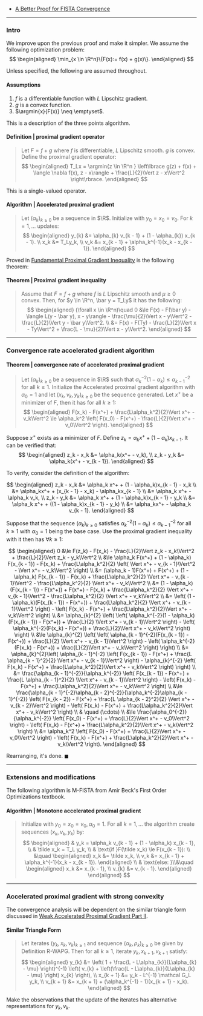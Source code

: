 - [A Better Proof for FISTA Convergence](../AMATH%20516%20Numerical%20Optimizations/Proximal%20Methods/A%20Better%20Proof%20for%20FISTA%20Convergence.md)

---
### **Intro**

We improve upon the previous proof and make it simpler. 
We assume the following optimization problem: 
$$
\begin{aligned}
    \min_{x \in \R^n}\{F(x):= f(x) + g(x)\}. 
\end{aligned}
$$

Unless specified, the following are assumed throughout. 

#### **Assumptions**
1. $f$ is a differentiable function with $L$ Lipschitz gradient. 
2. $g$ is a convex function. 
3. $\argmin{x}{F(x)} \neq \emptyset$. 

This is a description of the three points algorithm. 


#### **Definition | proximal gradient operator**
> Let $F = f + g$ where $f$ is differentiable, $L$ Lipschitz smooth. 
> $g$ is convex. 
> Define the proximal gradient operator: 
> $$
> \begin{aligned}
>     T_Lx = \argmin{z \in \R^n }
>     \left\lbrace 
>         g(z) + f(x) + \langle \nabla f(x), z - x\rangle + \frac{L}{2}\Vert z - x\Vert^2
>     \right\rbrace. 
> \end{aligned}
> $$

This is a single-valued operator. 

#### **Algorithm | Accelerated proximal gradient**
> Let $(\alpha_k)_{k \ge 0}$ be a sequence in $\R$. 
> Initialize with $y_0 = x_0 = v_0$. 
> For $k = 1, \ldots$ updates: 
> $$
> \begin{aligned}
>     y_{k} &= \alpha_{k} v_{k - 1} + (1 - \alpha_{k}) x_{k - 1}. 
>     \\
>     x_k &= T_Ly_k, 
>     \\
>     v_k &= x_{k - 1} + \alpha_k^{-1}(x_k - x_{k - 1}).
> \end{aligned}
> $$

Proved in [Fundamental Proximal Gradient Inequality](../AMATH%20516%20Numerical%20Optimizations/Proximal%20Methods/Fundamental%20Proximal%20Gradient%20Inequality.md) is the following theorem: 

#### **Theorem | Proximal gradient inequality**
> Assume that $F = f + g$ where $f$ is $L$ Lipschitz smooth and $\mu \ge 0$ convex. 
> Then, for $y \in \R^n, \bar y = T_Ly$ it has the following: 
> $$
> \begin{aligned}
>     (\forall x \in \R^n)\quad 
>     0 &\le 
>     F(x) - F(\bar y) - \langle L(y - \bar y), x - y\rangle
>     - \frac{\mu}{2}\Vert x - y\Vert^2
>     - \frac{L}{2}\Vert y - \bar y\Vert^2. 
>     \\
>     &= F(x) - F(Ty) - \frac{L}{2}\Vert x - Ty\Vert^2  + \frac{L - \mu}{2}\Vert x - y\Vert^2. 
> \end{aligned}
> $$

---
### **Convergence rate accelerated gradient algorithm**

#### **Theorem | convergence rate of accelerated proximal gradient**
> Let $(\alpha_k)_{k \ge 0}$ be a sequence in $\R$ such that $\alpha_k^{-2}(1 - \alpha_k) \le \alpha_{k - 1}^{-2}$ for all $k \ge 1$. 
> Initialize the Accelerated proximal gradient algorithm with $\alpha_0 = 1$ and let $(x_k, v_k, y_k)_{k \ge0}$ be the sequence generated. 
> Let $x^+$ be a minimizer of $F$, then it has for all $k \ge 1$: 
> $$
> \begin{aligned}
>     F(x_k) - F(x^+) + \frac{L\alpha_k^2}{2}\Vert x^+ - v_k\Vert^2 
>     \le 
>     \alpha_k^2 \left(
>         F(x_0) - F(x^+) - \frac{L}{2}\Vert x^+ - v_0\Vert^2
>     \right). 
> \end{aligned}
> $$

Suppose $x^+$ exists as a minimizer of $F$. 
Define $z_k = \alpha_k x^+ + (1 - \alpha_k)x_{k - 1}$. 
It can be verified that: 
$$
\begin{aligned}
    z_k - x_k &= \alpha_k(x^+ - v_k),
    \\
    z_k - y_k &= \alpha_k(x^+ - v_{k - 1}). 
\end{aligned}
$$

To verify, consider the definition of the algorithm: 

$$
\begin{aligned}
    z_k - x_k &= 
    \alpha_k x^+ + (1 - \alpha_k)x_{k - 1} - x_k
    \\
    &= \alpha_kx^+ + (x_{k - 1} - x_k) - \alpha_kx_{k - 1}
    \\
    &= \alpha_k x^+ - \alpha_k v_k, 
    \\
    z_k - y_k &= 
    \alpha_k x^+ + (1 - \alpha_k)x_{k - 1} - y_k
    \\
    &= \alpha_k x^+ + ((1 - \alpha_k)x_{k - 1} - y_k)
    \\
    &= \alpha_kx^+ - \alpha_k v_{k - 1}. 
\end{aligned}
$$

Suppose that the sequence $(\alpha_k)_{k\ge 0}$ satisfies $\alpha_k^{-2}(1 - \alpha_k) \le \alpha_{k - 1}^{-2}$ for all $k \ge 1$ with $\alpha_0 = 1$ being the base case. 
Use the proximal gradient inequality with  it then has $\forall k \ge 1$: 

$$
\begin{aligned}
    0 
    &\le F(z_k) 
    - F(x_k) - \frac{L}{2}\Vert z_k - x_k\Vert^2 + 
    \frac{L}{2}\Vert z_k - y_k\Vert^2
    \\
    &\le 
    \alpha_k F(x^+) + (1 - \alpha_k) F(x_{k - 1}) - F(x_k)
    + \frac{L\alpha_k^2}{2}
    \left(
        \Vert x^+ - v_{k - 1}\Vert^2 - \Vert x^+ - v_k\Vert^2
    \right)
    \\
    &= 
    (\alpha_k - 1)F(x^+) + F(x^+) + (1 - \alpha_k) F(x_{k - 1}) - F(x_k)
    + \frac{L\alpha_k^2}{2} \Vert x^+ - v_{k - 1}\Vert^2 
    - \frac{L\alpha_k^2}{2} \Vert x^+ - v_k\Vert^2 
    \\
    &= 
    (1 - \alpha_k)(F(x_{k - 1}) - F(x^+))
    + F(x^+) - F(x_k)
    + \frac{L\alpha_k^2}{2} \Vert x^+ - v_{k - 1}\Vert^2 
    - \frac{L\alpha_k^2}{2} \Vert x^+ - v_k\Vert^2 
    \\
    &= 
    \left(
        (1 - \alpha_k)(F(x_{k - 1}) - F(x^+))
        + \frac{L\alpha_k^2}{2} \Vert x^+ - v_{k - 1}\Vert^2 
    \right)
    -
    \left(
        F(x_k) - F(x^+) + 
        \frac{L\alpha_k^2}{2}\Vert x^+ - v_k\Vert^2
    \right)
    \\
    &= 
    \alpha_{k}^{2}
        \left(
        \left(
            \alpha_k^{-2}(1 - \alpha_k)(F(x_{k - 1}) - F(x^+))
            + \frac{L}{2} \Vert x^+ - v_{k - 1}\Vert^2 
        \right)
        -
        \left(
            \alpha_k^{-2}(F(x_k) - F(x^+)) + 
            \frac{L}{2}\Vert x^+ - v_k\Vert^2
        \right)
    \right)
    \\
    &\le 
    \alpha_{k}^{2}
        \left(
        \left(
            \alpha_{k - 1}^{-2}(F(x_{k - 1}) - F(x^+))
            + \frac{L}{2} \Vert x^+ - v_{k - 1}\Vert^2 
        \right)
        -
        \left(
            \alpha_k^{-2}(F(x_k) - F(x^+)) + 
            \frac{L}{2}\Vert x^+ - v_k\Vert^2
        \right)
    \right)
    \\
    &=
    \alpha_{k}^{2}\left(
        \alpha_{k - 1}^{-2}
        \left(
            F(x_{k - 1}) - F(x^+)
            + \frac{L \alpha_{k - 1}^2}{2} \Vert x^+ - v_{k - 1}\Vert^2 
        \right)
        -
        \alpha_{k}^{-2}
        \left(
            F(x_k) - F(x^+) + 
            \frac{L\alpha_k^2}{2}\Vert x^+ - v_k\Vert^2
        \right)
    \right)
    \\
    &= 
    \frac{\alpha_{k - 1}^{-2}}{\alpha_k^{-2}}
    \left(
        F(x_{k - 1}) - F(x^+)
        + \frac{L \alpha_{k - 1}^2}{2} \Vert x^+ - v_{k - 1}\Vert^2 
    \right)
    -
    \left(
        F(x_k) - F(x^+) + 
        \frac{L\alpha_k^2}{2}\Vert x^+ - v_k\Vert^2
    \right)
    \\
    &\le \frac{\alpha_{k - 1}^{-2}\alpha_{k - 2}^{-2}}{\alpha_k^{-2}\alpha_{k - 1}^{-2}}
    \left(
        F(x_{k - 2}) - F(x^+)
        + \frac{L \alpha_{k - 2}^2}{2} \Vert x^+ - v_{k - 2}\Vert^2 
    \right)
    -
    \left(
        F(x_k) - F(x^+) + 
        \frac{L\alpha_k^2}{2}\Vert x^+ - v_k\Vert^2
    \right)
    \\
    & \quad (\cdots)
    \\
    &\le \frac{\alpha_0^{-2}}{\alpha_k^{-2}}
    \left(
        F(x_0) - F(x^+) + 
        \frac{L}{2}\Vert x^+ - v_0\Vert^2
    \right) - 
    \left(
        F(x_k) - F(x^+) + 
        \frac{L\alpha_k^2}{2}\Vert x^+ - v_k\Vert^2
    \right)
    \\
    &= \alpha_k^2
    \left(
        F(x_0) - F(x^+) + 
        \frac{L}{2}\Vert x^+ - v_0\Vert^2
    \right) - 
    \left(
        F(x_k) - F(x^+) + 
        \frac{L\alpha_k^2}{2}\Vert x^+ - v_k\Vert^2
    \right). 
\end{aligned}
$$

Rearranging, it's done. $\blacksquare$

---
### **Extensions and modifications**

The following algorithm is M-FISTA from Amir Beck's First Order Optimizations textbook. 

#### **Algorithm | Monotone accelerated proximal gradient**
> Initialize with $y_0 = x_0 = v_0, \alpha_0 = 1$. 
> For all $k = 1, \ldots$ the algorithm create sequences $(x_k, v_k, y_k)$ by:
> $$
> \begin{aligned}
>     & y_k  = \alpha_k v_{k - 1} + (1 - \alpha_k) x_{k - 1}, 
>     \\
>     & \tilde x_k = T_L y_k, 
>     \\
>     & \text{if }F(\tilde x_k) \le F(x_{k - 1}): \\ &\quad 
>         \begin{aligned}
>             x_k &= \tilde x_k, \\ 
>             v_k &= x_{k - 1} + \alpha_k^{-1}(x_k - x_{k - 1}).
>         \end{aligned}
>     \\
>     & \text{else: }\\&\quad
>     \begin{aligned}
>         x_k &= x_{k - 1}, \\ v_{k} &= v_{k - 1}. 
>     \end{aligned}
> \end{aligned}
> $$




---
### **Accelerated proximal gradient with strong convexity**

The convergence analysis will be dependent on the similar triangle form discussed in [Weak Accelerated Proximal Gradient Part II](Weak%20Accelerated%20Proximal%20Gradient%20Part%20II.md). 

#### **Similar Triangle Form**
> Let iterates $(y_k, x_{k}, v_{k})_{k \ge 1}$ and sequence $(\alpha_k, \rho_k)_{k \ge 0}$ be given by Definition R-WAPG. 
> Then for all $k \ge 1$, iterate $y_k, x_{k + 1}, v_{k + 1}$
> satisfy: 
> $$
> \begin{aligned}
>     y_{k} &= 
>     \left(
>         1 + \frac{L - L\alpha_{k}}{L\alpha_{k} - \mu}
>     \right)^{-1}
>     \left(
>         v_{k} + 
>         \left(\frac{L - L\alpha_{k}}{L\alpha_{k} - \mu} \right) x_{k}
>     \right), 
>     \\
>     x_{k + 1} &= 
>     y_k - L^{-1} \mathcal G_L y_k, 
>     \\
>     v_{k + 1} &= x_{k + 1} + (\alpha_k^{-1} - 1)(x_{k + 1} - x_k). 
> \end{aligned}
> $$

Make the observations that the update of the iterates has alternative representations for $y_k, v_{k}$. 

